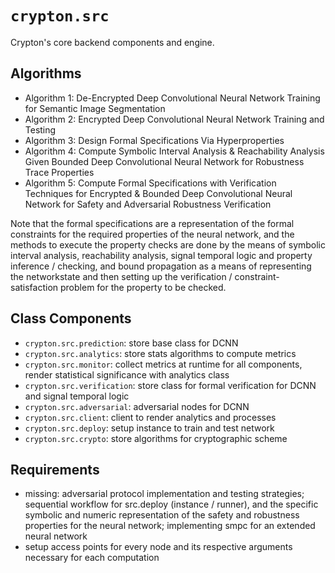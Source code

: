 # `crypton.src`
Crypton's core backend components and engine.

## Algorithms
- Algorithm 1: De-Encrypted Deep Convolutional Neural Network Training for Semantic Image Segmentation
- Algorithm 2: Encrypted Deep Convolutional Neural Network Training and Testing
- Algorithm 3: Design Formal Specifications Via Hyperproperties
- Algorithm 4: Compute Symbolic Interval Analysis & Reachability Analysis Given Bounded Deep Convolutional Neural Network for Robustness Trace Properties
- Algorithm 5: Compute Formal Specifications with Verification Techniques for Encrypted & Bounded Deep Convolutional Neural Network for Safety and Adversarial Robustness Verification


Note that the formal specifications are a representation of the formal constraints for the required properties of the neural network, and the methods to execute the property checks are done by the means of symbolic interval analysis, reachability analysis, signal temporal logic and property inference / checking, and bound propagation as a means of representing the networkstate and then setting up the verification / constraint-satisfaction problem for the property to be checked.



## Class Components
- `crypton.src.prediction`: store base class for DCNN
- `crypton.src.analytics`: store stats algorithms to compute metrics
- `crypton.src.monitor`: collect metrics at runtime for all components, render statistical significance with analytics class
- `crypton.src.verification`: store class for formal verification for DCNN and signal temporal logic
- `crypton.src.adversarial`: adversarial nodes for DCNN
- `crypton.src.client`: client to render analytics and processes
- `crypton.src.deploy`: setup instance to train and test network
- `crypton.src.crypto`: store algorithms for cryptographic scheme



## Requirements
- missing: adversarial protocol implementation and testing strategies; sequential workflow for src.deploy (instance / runner), and the specific symbolic and numeric representation of the safety and robustness properties for the neural network; implementing smpc for an extended neural network
- setup access points for every node and its respective arguments necessary for each computation



